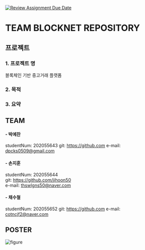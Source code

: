 [![Review Assignment Due Date](https://classroom.github.com/assets/deadline-readme-button-24ddc0f5d75046c5622901739e7c5dd533143b0c8e959d652212380cedb1ea36.svg)](https://classroom.github.com/a/fnZ3vxy8)

# TEAM BLOCKNET REPOSITORY
 ## 프로젝트
  ### 1. 프로젝트 명
  블록체인 기반 중고거래 플랫폼
  ### 2. 목적
  
  ### 3. 요약 

## TEAM
  #### - 박예찬   
   studentNum:  202055643
   git: https://github.com
   e-mail: dpcks0509@gmail.com
     
  #### - 손지훈  
   studentNum: 202055644  
   git: https://github.com/jihoon50  
   e-mail: thswlgns50@naver.com  
     
  #### - 채수철  
   studentNum: 202055652
   git: https://github.com
   e-mail: cotncjf2@naver.com

## POSTER
![figure]({{site.baseurl}}/images/capstone_poster.jpg)
